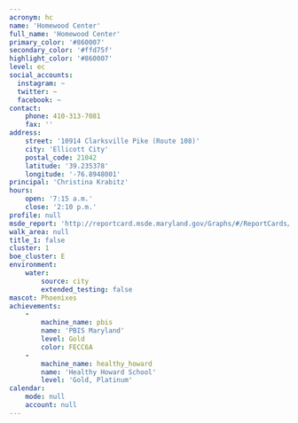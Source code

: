 ```yaml
---
acronym: hc
name: 'Homewood Center'
full_name: 'Homewood Center'
primary_color: '#860007'
secondary_color: '#ffd75f'
highlight_color: '#860007'
level: ec
social_accounts:
  instagram: ~
  twitter: ~
  facebook: ~
contact:
    phone: 410-313-7081
    fax: ''
address:
    street: '10914 Clarksville Pike (Route 108)'
    city: 'Ellicott City'
    postal_code: 21042
    latitude: '39.235378'
    longitude: '-76.8948001'
principal: 'Christina Krabitz'
hours:
    open: '7:15 a.m.'
    close: '2:10 p.m.'
profile: null
msde_report: 'http://reportcard.msde.maryland.gov/Graphs/#/ReportCards/ReportCardSchool/1//1/13/0080/'
walk_area: null
title_1: false
cluster: 1
boe_cluster: E
environment:
    water:
        source: city
        extended_testing: false
mascot: Phoenixes
achievements:
    -
        machine_name: pbis
        name: 'PBIS Maryland'
        level: Gold
        color: FECC6A
    -
        machine_name: healthy_howard
        name: 'Healthy Howard School'
        level: 'Gold, Platinum'
calendar:
    mode: null
    account: null
---
```

